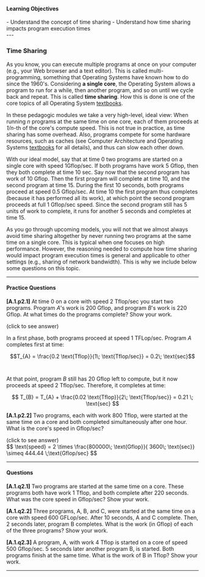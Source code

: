 
#### Learning Objectives
<div class="learningObjectiveBox" markdown="1">
- Understand the concept of time sharing
- Understand how time sharing impacts program execution times
</div>
---

### Time Sharing

As you know, you can execute multiple programs at once on your computer
(e.g., your Web browser and a text editor). This is called
multi-programming, something that Operating Systems have known how to 
do since the 1960's. Considering **a single core**, the Operating System
allows a program to run for a while, then another program, and so
on until we cycle back and repeat. This is called **time sharing**. 
How this is done is one of the core topics of all Operating 
System [textbooks](/textbooks).

In these pedagogic modules we take a very high-level, ideal view: When
running *n* programs at the same time on one core, each of them proceeds at
*1/n*-th of the core's compute speed.  This is not true in practice, as
time sharing has some overhead.  Also, programs compete for some hardware
resources, such as caches (see Computer Architecture and Operating Systems
[textbooks](/textbooks) for all details), and thus can slow each other down.


With our ideal model, say that at time 0 two programs are started on a
single core with speed 1Gflop/sec. If both programs have work 5 Gflop, then
they both complete at time 10 sec.  Say now that the second program has
work of 10 Gflop. Then the first program will complete at time 10, and the
second program at time 15. During the first 10 seconds, both programs
proceed at speed 0.5 Gflop/sec. At time 10 the first program thus completes
(because it has performed all its work), at which point the second program
proceeds at full 1 Gflop/sec speed. Since the second program still has 5
units of work to complete, it runs for another 5 seconds and completes at
time 15.

As you go through upcoming models, you will not that we almost always avoid
time sharing altogether by never running two programs at the same time on a
single core. This is typical when one focuses on high performance.
However, the reasoning needed to compute how time sharing would impact
program execution times is general and applicable to other settings (e.g.,
sharing of network bandwidth). This is why we include below some questions
on this topic.

---

#### Practice Questions


**[A.1.p2.1]** At time 0 on a core with speed 2 Tflop/sec you start two 
programs. Program *A*'s work is 200 Gflop, and program *B*'s work is 220 
Gflop. At what times do the programs complete? Show your work. 

<div class="ui accordion fluid">
  <div class="title">
    <i class="dropdown icon"></i>
    (click to see answer)
  </div>
  <div markdown="1" class="ui segment content">

   In a first phase, both programs proceed at speed 1 TFLop/sec. Program 
   *A* completes first at time:
   <br/>

   $$T_{A} = \frac{0.2 \text{Tflop}}{1\; \text{Tflop/sec}} = 0.2\; \text{sec}$$
   <br/><br/>
   At that point, program $B$ still has 20 Gflop left to compute, but it now 
   proceeds at speed 2 Tflop/sec. Therefore, it completes at time:
   <br/>

   $$ T_{B} = T_{A} + \frac{0.02 \text{Tflop}}{2\; \text{Tflop/sec}} = 0.21 \; \text{sec} $$
  </div>
</div>

<p> </p>

**[A.1.p2.2]** Two programs, each with work 800 Tflop, were started at the 
same time on a core and both completed simultaneously after one hour. What is 
the core's speed in Gflop/sec?

<div class="ui accordion fluid">
  <div class=" title">
    <i class="dropdown icon"></i>
    (click to see answer)
  </div>
  <div markdown="1" class="ui segment content">   
   $$ \text{speed} = 2 \times \frac{800000\; \text{Gflop}}{ 3600\; \text{sec}} \simeq 444.44 \;\text{Gflop/sec} $$
  </div>
</div>

---

#### Questions

**[A.1.q2.1]** Two programs are started at the same time on a core. These 
programs both have work 1 Tflop, and both complete after 220 seconds. What 
was the core speed in Gflop/sec? Show your work.

**[A.1.q2.2]** Three programs, A, B, and C, were started at the same time on 
a core with speed 600 GFLop/sec. After 10 seconds, A and C complete. Then, 
2 seconds later, program B completes. What is the work (in Gflop) of each of 
the three programs? Show your work.

**[A.1.q2.3]** A program, A, with work 4 Tflop is started on a core of speed 
500 Gflop/sec. 5 seconds later another program B, is started. Both programs 
finish at the same time. What is the work of B in Tflop? Show your work.

---
